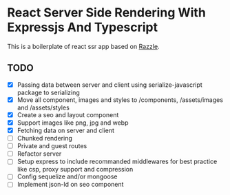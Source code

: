 # React Server Side Rendering With Expressjs And Typescript

This is a boilerplate of react ssr app based on [Razzle](https://github.com/jaredpalmer/razzle/).

## TODO
- [x] Passing data between server and client using serialize-javascript package to serializing
- [x] Move all component, images and styles to /components, /assets/images and /assets/styles
- [x] Create a seo and layout component
- [x] Support images like png, jpg and webp
- [x] Fetching data on server and client
- [ ] Chunked rendering
- [ ] Private and guest routes
- [ ] Refactor server
- [ ] Setup express to include recommanded middlewares for best practice like csp, proxy support and compression
- [ ] Config sequelize and/or mongoose
- [ ] Implement json-ld on seo component